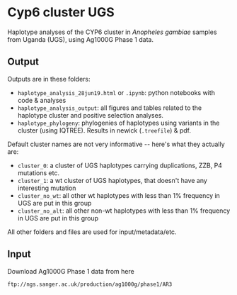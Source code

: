 # Cyp6 cluster UGS

Haplotype analyses of the CYP6 cluster in *Anopheles gambiae* samples from Uganda (UGS), using Ag1000G Phase 1 data.

## Output

Outputs are in these folders:

* `haplotype_analysis_28jun19.html` or `.ipynb`: python notebooks with code & analyses
* `haplotype_analysis_output`: all figures and tables related to the haplotype cluster and positive selection analyses.
* `haplotype_phylogeny`: phylogenies of haplotypes using variants in the cluster (using IQTREE). Results in newick (`.treefile`) & pdf.

Default cluster names are not very informative -- here's what they actually are:

* `cluster_0`: a cluster of UGS haplotypes carrying duplications, ZZB, P4 mutations etc.
* `cluster_1`: a wt cluster of UGS haplotypes, that doesn't have any interesting mutation
* `cluster_no_wt`: all other wt haplotypes with less than 1% frequency in UGS are put in this group
* `cluster_no_alt`: all other non-wt haplotypes  with less than 1% frequency in UGS are put in this group

All other folders and files are used for input/metadata/etc.

## Input

Download Ag1000G Phase 1 data from here

```
ftp://ngs.sanger.ac.uk/production/ag1000g/phase1/AR3
```
